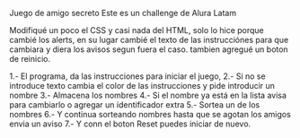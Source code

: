 Juego de amigo secreto
Este es un challenge de Alura Latam

Modifiqué un poco el CSS y casi nada del HTML, solo lo hice porque cambié los alerts, en su lugar cambié el texto 
de las instrucciónes para que cambiara y diera los avisos segun fuera el caso. tambien agregué un boton de reinicio.

1.- El programa, da las instrucciones para iniciar el juego,
2.- Si no se introduce texto cambia el color de las instrucciones y pide introducir un nombre
3.- Almacena los nombres
4.- Si el nombre ya está en la lista avisa para cambiarlo o agregar un identificador extra
5.- Sortea un de los nombres
6.- Y continua sorteando nombres hasta que se agotan los amigos envia un aviso
7.- Y conn el boton Reset puedes iniciar de nuevo.
